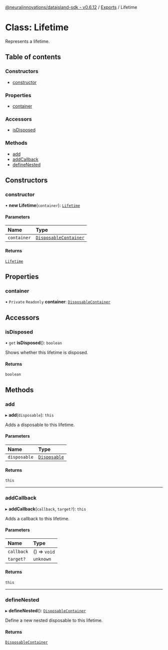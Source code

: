 [@neuralinnovations/dataisland-sdk - v0.6.12](../../README.md) / [Exports](../modules.md) / Lifetime

# Class: Lifetime

Represents a lifetime.

## Table of contents

### Constructors

- [constructor](Lifetime.md#constructor)

### Properties

- [container](Lifetime.md#container)

### Accessors

- [isDisposed](Lifetime.md#isdisposed)

### Methods

- [add](Lifetime.md#add)
- [addCallback](Lifetime.md#addcallback)
- [defineNested](Lifetime.md#definenested)

## Constructors

### constructor

• **new Lifetime**(`container`): [`Lifetime`](Lifetime.md)

#### Parameters

| Name | Type |
| :------ | :------ |
| `container` | [`DisposableContainer`](DisposableContainer.md) |

#### Returns

[`Lifetime`](Lifetime.md)

## Properties

### container

• `Private` `Readonly` **container**: [`DisposableContainer`](DisposableContainer.md)

## Accessors

### isDisposed

• `get` **isDisposed**(): `boolean`

Shows whether this lifetime is disposed.

#### Returns

`boolean`

## Methods

### add

▸ **add**(`disposable`): `this`

Adds a disposable to this lifetime.

#### Parameters

| Name | Type |
| :------ | :------ |
| `disposable` | [`Disposable`](../interfaces/Disposable.md) |

#### Returns

`this`

___

### addCallback

▸ **addCallback**(`callback`, `target?`): `this`

Adds a callback to this lifetime.

#### Parameters

| Name | Type |
| :------ | :------ |
| `callback` | () => `void` |
| `target?` | `unknown` |

#### Returns

`this`

___

### defineNested

▸ **defineNested**(): [`DisposableContainer`](DisposableContainer.md)

Define a new nested disposable to this lifetime.

#### Returns

[`DisposableContainer`](DisposableContainer.md)
